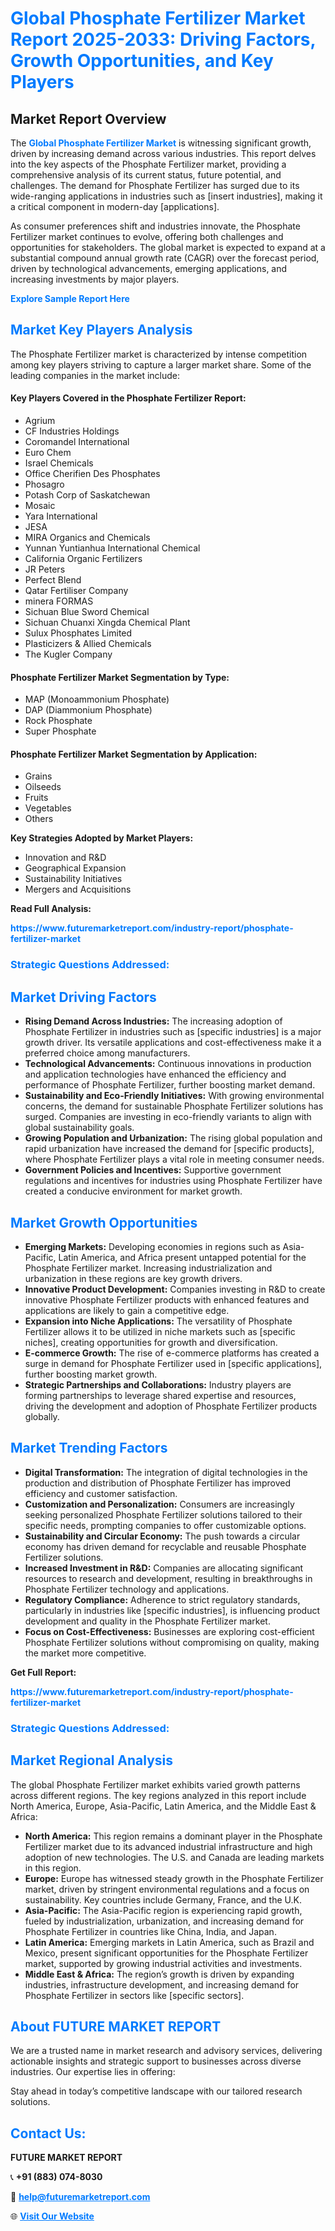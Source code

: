 <h1 style="color: #007BFF;">Global Phosphate Fertilizer Market Report 2025-2033: Driving Factors, Growth Opportunities, and Key Players</h1>

<section id="overview">
<h2>Market Report Overview</h2>
<p>The <a href="https://www.futuremarketreport.com/industry-report/phosphate-fertilizer-market" style="color: #007BFF; text-decoration: none;"><strong>Global Phosphate Fertilizer Market</strong></a> is witnessing significant growth, driven by increasing demand across various industries. This report delves into the key aspects of the Phosphate Fertilizer market, providing a comprehensive analysis of its current status, future potential, and challenges. The demand for Phosphate Fertilizer has surged due to its wide-ranging applications in industries such as [insert industries], making it a critical component in modern-day [applications].</p>
<p>As consumer preferences shift and industries innovate, the Phosphate Fertilizer market continues to evolve, offering both challenges and opportunities for stakeholders. The global market is expected to expand at a substantial compound annual growth rate (CAGR) over the forecast period, driven by technological advancements, emerging applications, and increasing investments by major players.</p>
</section>

<section id="overview">
<p><a href="https://www.futuremarketreport.com/request-sample/reportId=83911" style="color: #007BFF; text-decoration: none;"><strong>Explore Sample Report Here</strong></a></p>
</section>

<section id="key-players">
<h2 style="color: #007BFF;">Market Key Players Analysis</h2>
<p>The Phosphate Fertilizer market is characterized by intense competition among key players striving to capture a larger market share. Some of the leading companies in the market include:</p>
<h4>Key Players Covered in the Phosphate Fertilizer Report:</h4>
<ul><li>Agrium</li><li>CF Industries Holdings</li><li>Coromandel International</li><li>Euro Chem</li><li>Israel Chemicals</li><li>Office Cherifien Des Phosphates</li><li>Phosagro</li><li>Potash Corp of Saskatchewan</li><li>Mosaic</li><li>Yara International</li><li>JESA</li><li>MIRA Organics and Chemicals</li><li>Yunnan Yuntianhua International Chemical</li><li>California Organic Fertilizers</li><li>JR Peters</li><li>Perfect Blend</li><li>Qatar Fertiliser Company</li><li>minera FORMAS</li><li>Sichuan Blue Sword Chemical</li><li>Sichuan Chuanxi Xingda Chemical Plant</li><li>Sulux Phosphates Limited</li><li>Plasticizers &amp; Allied Chemicals</li><li>The Kugler Company</li></ul>
<h4>Phosphate Fertilizer Market Segmentation by Type:</h4>
<ul><li>MAP (Monoammonium Phosphate)</li><li>DAP (Diammonium Phosphate)</li><li>Rock Phosphate</li><li>Super Phosphate</li></ul>

<h4>Phosphate Fertilizer Market Segmentation by Application:</h4>
<ul><li>Grains</li><li>Oilseeds</li><li>Fruits</li><li>Vegetables</li><li>Others</li></ul>
<p><strong>Key Strategies Adopted by Market Players:</strong></p>
<ul>
<li>Innovation and R&D</li>
<li>Geographical Expansion</li>
<li>Sustainability Initiatives</li>
<li>Mergers and Acquisitions</li>
</ul>
</section>

<section>
<p><strong>Read Full Analysis: </strong></p><a href="https://www.futuremarketreport.com/industry-report/phosphate-fertilizer-market" style="color: #007BFF; text-decoration: none;"><strong>https://www.futuremarketreport.com/industry-report/phosphate-fertilizer-market</strong></a>
<h3 style="color: #007BFF;">Strategic Questions Addressed:</h3>
</section>

<section id="driving-factors">
<h2 style="color: #007BFF;">Market Driving Factors</h2>
<ul>
<li><strong>Rising Demand Across Industries:</strong> The increasing adoption of Phosphate Fertilizer in industries such as [specific industries] is a major growth driver. Its versatile applications and cost-effectiveness make it a preferred choice among manufacturers.</li>
<li><strong>Technological Advancements:</strong> Continuous innovations in production and application technologies have enhanced the efficiency and performance of Phosphate Fertilizer, further boosting market demand.</li>
<li><strong>Sustainability and Eco-Friendly Initiatives:</strong> With growing environmental concerns, the demand for sustainable Phosphate Fertilizer solutions has surged. Companies are investing in eco-friendly variants to align with global sustainability goals.</li>
<li><strong>Growing Population and Urbanization:</strong> The rising global population and rapid urbanization have increased the demand for [specific products], where Phosphate Fertilizer plays a vital role in meeting consumer needs.</li>
<li><strong>Government Policies and Incentives:</strong> Supportive government regulations and incentives for industries using Phosphate Fertilizer have created a conducive environment for market growth.</li>
</ul>
</section>

<section id="growth-opportunities">
<h2 style="color: #007BFF;">Market Growth Opportunities</h2>
<ul>
<li><strong>Emerging Markets:</strong> Developing economies in regions such as Asia-Pacific, Latin America, and Africa present untapped potential for the Phosphate Fertilizer market. Increasing industrialization and urbanization in these regions are key growth drivers.</li>
<li><strong>Innovative Product Development:</strong> Companies investing in R&D to create innovative Phosphate Fertilizer products with enhanced features and applications are likely to gain a competitive edge.</li>
<li><strong>Expansion into Niche Applications:</strong> The versatility of Phosphate Fertilizer allows it to be utilized in niche markets such as [specific niches], creating opportunities for growth and diversification.</li>
<li><strong>E-commerce Growth:</strong> The rise of e-commerce platforms has created a surge in demand for Phosphate Fertilizer used in [specific applications], further boosting market growth.</li>
<li><strong>Strategic Partnerships and Collaborations:</strong> Industry players are forming partnerships to leverage shared expertise and resources, driving the development and adoption of Phosphate Fertilizer products globally.</li>
</ul>
</section>

<section id="trending-factors">
<h2 style="color: #007BFF;">Market Trending Factors</h2>
<ul>
<li><strong>Digital Transformation:</strong> The integration of digital technologies in the production and distribution of Phosphate Fertilizer has improved efficiency and customer satisfaction.</li>
<li><strong>Customization and Personalization:</strong> Consumers are increasingly seeking personalized Phosphate Fertilizer solutions tailored to their specific needs, prompting companies to offer customizable options.</li>
<li><strong>Sustainability and Circular Economy:</strong> The push towards a circular economy has driven demand for recyclable and reusable Phosphate Fertilizer solutions.</li>
<li><strong>Increased Investment in R&D:</strong> Companies are allocating significant resources to research and development, resulting in breakthroughs in Phosphate Fertilizer technology and applications.</li>
<li><strong>Regulatory Compliance:</strong> Adherence to strict regulatory standards, particularly in industries like [specific industries], is influencing product development and quality in the Phosphate Fertilizer market.</li>
<li><strong>Focus on Cost-Effectiveness:</strong> Businesses are exploring cost-efficient Phosphate Fertilizer solutions without compromising on quality, making the market more competitive.</li>
</ul>
</section>

<section>
<p><strong>Get Full Report: </strong></p><a href="https://www.futuremarketreport.com/industry-report/phosphate-fertilizer-market" style="color: #007BFF; text-decoration: none;"><strong>https://www.futuremarketreport.com/industry-report/phosphate-fertilizer-market</strong></a>
<h3 style="color: #007BFF;">Strategic Questions Addressed:</h3>
</section>


<section id="regional-analysis">
<h2 style="color: #007BFF;">Market Regional Analysis</h2>
<p>The global Phosphate Fertilizer market exhibits varied growth patterns across different regions. The key regions analyzed in this report include North America, Europe, Asia-Pacific, Latin America, and the Middle East & Africa:</p>
<ul>
<li><strong>North America:</strong> This region remains a dominant player in the Phosphate Fertilizer market due to its advanced industrial infrastructure and high adoption of new technologies. The U.S. and Canada are leading markets in this region.</li>
<li><strong>Europe:</strong> Europe has witnessed steady growth in the Phosphate Fertilizer market, driven by stringent environmental regulations and a focus on sustainability. Key countries include Germany, France, and the U.K.</li>
<li><strong>Asia-Pacific:</strong> The Asia-Pacific region is experiencing rapid growth, fueled by industrialization, urbanization, and increasing demand for Phosphate Fertilizer in countries like China, India, and Japan.</li>
<li><strong>Latin America:</strong> Emerging markets in Latin America, such as Brazil and Mexico, present significant opportunities for the Phosphate Fertilizer market, supported by growing industrial activities and investments.</li>
<li><strong>Middle East & Africa:</strong> The region’s growth is driven by expanding industries, infrastructure development, and increasing demand for Phosphate Fertilizer in sectors like [specific sectors].</li>
</ul>
</section>

<footer>
<h2 style="color: #007BFF;">About FUTURE MARKET REPORT</h2>
<p>We are a trusted name in market research and advisory services, delivering actionable insights and strategic support to businesses across diverse industries. Our expertise lies in offering:</p>

<p>Stay ahead in today’s competitive landscape with our tailored research solutions.</p>

<h2 style="color: #007BFF;">Contact Us:</h2>
<p><strong>FUTURE MARKET REPORT</strong></p>
<p>📞 <strong>+91 (883) 074-8030</strong></p>
<p>📧 <strong><a href="mailto:help@futuremarketreport.com" style="color: #007BFF;">help@futuremarketreport.com</a></strong></p>
<p>🌐 <strong><a href="https://www.futuremarketreport.com/" style="color: #007BFF;">Visit Our Website</a></strong></p>
</footer>